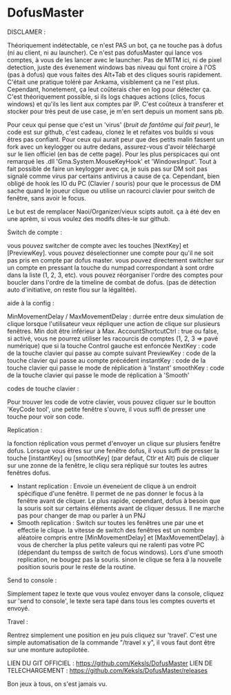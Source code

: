 # DofusMaster

DISCLAMER :

Théoriquement indétectable, ce n'est PAS un bot, ça ne touche pas à dofus (ni au client, ni au launcher).
Ce n'est pas dofusMaster qui lance vos comptes, à vous de les lancer avec le launcher.
Pas de MITM ici, ni de pixel detection, juste des évenement windows bas niveau qui font croire à l'OS (pas à dofus) que vous faites des Alt+Tab et des cliques souris rapidement.
C'était une pratique toléré par Ankama, visiblement ça ne l'est plus.
Cependant, honetement, ça leut coûterais cher en log pour détecter ça. C'est théoriquement possible, si ils logs chaques actions (clics, focus windows) et qu'ils les lient aux comptes par IP.
C'est coûteux à transferer et stocker pour très peut de use case, je m'en sert depuis un moment sans pb.

Pour ceux qui pense que c'est un 'virus' (*bruit de fantôme qui fait peur*), le code est sur github, c'est cadeau, clonez le et refaites vos builds si vous êtres pas confiant.
Pour ceux qui aurait peur que des petits malin fassent un fork avec un keylogger ou autre dedans, assurez-vous d'avoir téléchargé sur le lien officiel (en bas de cette page).
Pour les plus perspicaces qui ont remarqué les .dll 'Gma.System.MouseKeyHook' et 'WindowsInput'. 
Tout à fait possible de faire un keylogger avec ça, je suis pas sur DM soit pas signalé comme virus par certains antivirus a cause de ça.
Cependant, bien obligé de hook les IO du PC (Clavier / souris) pour que le processus de DM sache quand le joueur clique ou utilise un racourci clavier pour switch de fenêtre, sans avoir le focus.

Le but est de remplacer Naoi/Organizer/vieux scipts autoit. ça à été dev en une aprèm, si vous voulez des modifs dites-le sur github.



Switch de compte :

vous pouvez switcher de compte avec les touches [NextKey] et [PreviewKey].
vous pouvez déselectionner une compte pour qu'il ne soit pas pris en compte par dofus master.
vous pouvez directement switcher sur un compte en pressant la touche du numpad correspondant à sont ordre dans la liste (1, 2, 3, etc).
vous pouvez réorganiser l'ordre des comptes pour boucler dans l'ordre de la timeline de combat de dofus. (pas de détection auto d'initiative, on reste flou sur la légalitée).



aide à la config :

MinMovementDelay / MaxMovementDelay : durrée entre deux simulation de clique lorsque l'utilisateur veux répliquer une action de clique sur plusieurs fenêtres. Min doit être inférieur à Max.
AccountShortcutCtrl : true ou false, si activé, vous ne pourrez utiliser les racourcis de comptes (1, 2, 3 => pavé numérique) que si la touche Control gauche  est enfoncée
NextKey : code de la touche clavier qui passe au compte suivant
PreviewKey : code de la touche clavier qui passe au compte précédent
instantKey : code de la touche clavier qui passe le mode de réplication à 'Instant'
smoothKey : code de la touche clavier qui passe le mode de réplication à 'Smooth'



codes de touche clavier :

Pour trouver les code de votre clavier, vous pouvez cliquer sur le boutton 'KeyCode tool', une petite fenêtre s'ouvre, il vous suffi de presser une touche pour voir son code.



Replication :

la fonction réplication vous permet d'envoyer un clique sur plusiers fenêtre dofus.
Lorsque vous êtres sur une fenêtre dofus, il vous suffi de presser la touche [instantKey] ou [smoothKey] (par defaut, Ctlr et Alt) puis de cliquer sur une zonne de la fenêtre, 
le cliqu sera répliqué sur toutes les autres fenêtres dofus.
 - Instant replication : Envoie un éveneùent de clique à un endroit spécifique d'une fenêtre. Il permet de ne pas donner le focus à la fenêtre avant de cliquer. 
Le plus rapide, cependant, dofus à besoin que la souris soit sur certains éléments avant de cliquer dessus. Il ne marche pas pour changer de map ou parler à un PNJ
 - Smooth replication : Switch sur toutes les fenêtres une par une et effectie le clique. 
la vitesse de switch des fenêtres est un nombre aléatoire compris entre [MinMovementDelay] et [MaxMovementDelay]. à vous de chercher la plus petite valeurs qui ne ralenti pas votre PC (dépendant du tempss de switch de focus windows).
Lors d'une smooth replication, ne bougez pas la souris. sinon le clique se fera à la nouvelle position souris pour le reste de la routine.



Send to console :

Simplement tapez le texte que vous voulez envoyer dans la console, cliquez sur 'send to console', le texte sera tapé dans tous les comptes ouverts et envoyé.



Travel :

Rentrez simplement une position en jeu puis cliquez sur 'travel'. 
C'est une simple automatisation de la commande "/travel x y", il vous faut dont être sur une monture autopilotée.




LIEN DU GIT OFFICIEL : https://github.com/Keksls/DofusMaster
LIEN DE TELECHARGEMENT : https://github.com/Keksls/DofusMaster/releases




Bon jeux à tous,
on s'est jamais vu.